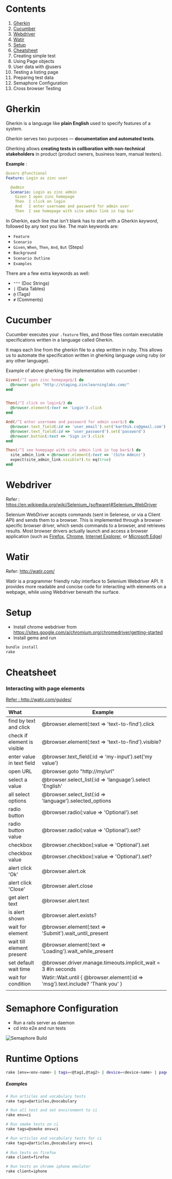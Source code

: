 # Contents

1. [Gherkin](#gherkin)
2. [Cucumber](#cucumber)
3. [Webdriver](#webdriver)
4. [Watir](#watir)
5. [Setup](#setup)
6. [Cheatsheet](#cheatsheet)
7. Creating simple test
8. Using Page objects
9. User data with @users
10. Testing a listing page
11. Preparing test data
12. Semaphore Configuration
13. Cross browser Testing



# Gherkin

Gherkin is a language like **plain English** used to specify features of a system.

Gherkin serves two purposes — **documentation and automated tests**. 

Gherking allows **creating tests in collboration with non-technical stakeholders** in product (product owners, business team, manual testers).

**Example** : 

```yaml
@users @functional
Feature: Login as zinc user

  @admin
  Scenario: Login as zinc admin
    Given I open zinc homepage
    Then  I click on login
    And   I enter username and password for admin user
    Then  I see homepage with site admin link in top bar
```

In Gherkin, each line that isn't blank has to start with a Gherkin *keyword*, followed by any text you like. The main keywords are:

- `Feature`
- `Scenario`
- `Given`, `When`, `Then`, `And`, `But` (Steps)
- `Background`
- `Scenario Outline`
- `Examples`

There are a few extra keywords as well:

- `"""` (Doc Strings)
- `|` (Data Tables)
- `@` (Tags)
- `#` (Comments)



# Cucumber

Cucumber executes your `.feature` files, and those files contain executable specifications written in a language called Gherkin.

It maps each line from the gherkin file to a step written in ruby. This allows us to automate the specification written in gherking language using ruby (or any other language).



Example of above gherking file implementation with cucumber : 

```ruby
Given(/^I open zinc homepage$/) do
  @browser.goto "http://staging.zinclearninglabs.com/"
end


Then(/^I click on login$/) do
  @browser.element(:text => 'Login').click
end

And(/^I enter username and password for admin user$/) do
  @browser.text_field(:id => 'user_email').set('karthik.cs@gmail.com')
  @browser.text_field(:id => 'user_password').set('password')
  @browser.button(:text => 'Sign in').click
end

Then(/^I see homepage with site admin link in top bar$/) do
  site_admin_link = @browser.element(:text => '(Site Admin)')
  expect(site_admin_link.visible?).to eq(true)
end
```



# Webdriver

Refer : https://en.wikipedia.org/wiki/Selenium_(software)#Selenium_WebDriver

Selenium WebDriver accepts commands (sent in Selenese, or via a Client API) and sends them to a browser. This is implemented through a browser-specific browser driver, which sends commands to a browser, and retrieves results. Most browser drivers actually launch and access a browser application (such as [Firefox](https://en.wikipedia.org/wiki/Firefox), [Chrome](https://en.wikipedia.org/wiki/Google_Chrome), [Internet Explorer](https://en.wikipedia.org/wiki/Internet_Explorer), or [Microsoft Edge](https://en.wikipedia.org/wiki/Microsoft_Edge))



# Watir 

Refer: http://watir.com/

Watir is a pragrammer friendly ruby interface to Selenium Webdriver API. It provides more readable and concise code for interacting with elements on a webpage, while using Webdriver beneath the surface.



# Setup

- Install chrome webdriver from https://sites.google.com/a/chromium.org/chromedriver/getting-started
- Install gems and run

```bash
bundle install
rake
```



# Cheatsheet 

### Interacting with page elements

<u>Refer :  http://watir.com/guides/</u> 

| What                        | Example                                                      |
| :-------------------------- | ------------------------------------------------------------ |
| find by text and click      | @browser.element(:text => 'text-to-find').click              |
| check if element is visible | @browser.element(:text => 'text-to-find').visible?           |
| enter value in text field   | @browser.text_field(:id => 'my-input').set('my value')       |
| open URL                    | @browser.goto "http://my/url"                                |
| select a value              | @browser.select_list(:id => 'language').select 'English'     |
| all select options          | @browser.select_list(:id => 'language').selected_options     |
| radio button                | @browser.radio(:value => 'Optional').set                     |
| radio button value          | @browser.radio(:value => 'Optional').set?                    |
| checkbox                    | @browser.checkbox(:value => 'Optional').set                  |
| checkbox value              | @browser.checkbox(:value => 'Optional').set?                 |
| alert click 'Ok'            | @browser.alert.ok                                            |
| alert click 'Close'         | @browser.alert.close                                         |
| get alert text              | @browser.alert.text                                          |
| is alert shown              | @browser.alert.exists?                                       |
| wait for element            | @browser.element(:text => 'Submit').wait_until_present       |
| wait till element present   | @browser.element(:text => 'Loading').wait_while_present      |
| set default wait time       | @browser.driver.manage.timeouts.implicit_wait = 3 #in seconds |
| wait for condition          | Watir::Wait.until { @browser.element(:id => 'msg').text.include? 'Thank you' } |
|                             |                                                              |

# Semaphore Configuration

- Run a rails server as daemon
- cd into e2e and run tests

![Semaphore Build](https://github.com/nishants/zinc-test-lessons/raw/master/docs/images/semaphore-build.png)



# Runtime Options

```bash
rake [env=<env-name> | tags=<@tag1,@tag2> | device=<device-name> | pages=<path/to/pages> | data_suite=<name> | url=<url> | report_file=<path> | client=<device&browser> | users=<profiles-name> | ]
```

##### Examples

```bash
# Run articles and vocabulary tests
rake tags=@articles,@vocabulary

# Run all test and set environment to ci
rake env=ci 

# Run smoke tests on ci
rake tags=@smoke env=ci  

# Run articles and vocabulary tests for ci
rake tags=@articles,@vocabulary env=ci  
   
# Run tests on firefox
rake client=firefox 

# Run tests on chrome iphone emulator
rake client=iphone 

```
